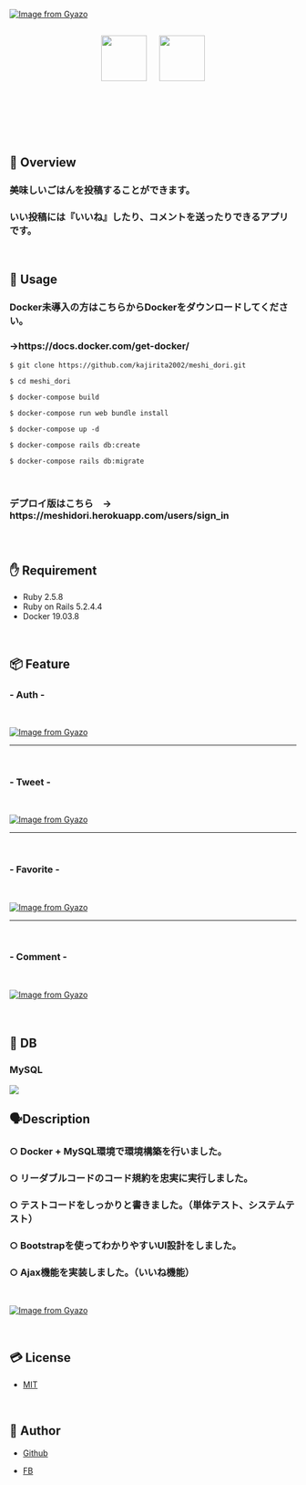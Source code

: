 [![Image from Gyazo](https://i.gyazo.com/f064f7f3e39c92cb79269d1faa60464f.jpg)](https://gyazo.com/f064f7f3e39c92cb79269d1faa60464f)

<h2 align="center"></h2>
<p align="center">
  <a href="https://rubyonrails.org/"><img src="https://www.tcmobile.jp/dev_blog/wp-content/uploads/2015/09/022c1ca11803434db443573590757756.png" width="80px;" /></a>
<a>　</a>
  <a href="https://jp.vuejs.org/index.html"><img src="https://upload.wikimedia.org/wikipedia/commons/f/f1/Vue.png" height="80px;" /></a>
<a>　</a>
 
<br><br><br>
</p>

<br>

## 👄 Overview

<h3>美味しいごはんを投稿することができます。</h3>
<h3>いい投稿には『いいね』したり、コメントを送ったりできるアプリです。</h3>


<br>

## 📱 Usage

<h3> Docker未導入の方はこちらからDockerをダウンロードしてください。　</h3>
  
  <h3>→<a>https://docs.docker.com/get-docker/</a></h3>

`$ git clone https://github.com/kajirita2002/meshi_dori.git`


`$ cd meshi_dori`


`$ docker-compose build`


`$ docker-compose run web bundle install`


`$ docker-compose up -d`


`$ docker-compose rails db:create`


`$ docker-compose rails db:migrate`

 
<br>

<h3>デプロイ版はこちら　→　<a>https://meshidori.herokuapp.com/users/sign_in</a><h3>




<br>

## ✋ Requirement

* Ruby 2.5.8
* Ruby on Rails 5.2.4.4
* Docker 19.03.8

<br> 

## 📦 Feature

<h3>- Auth -</h3>

<br>

[![Image from Gyazo](https://i.gyazo.com/68040edf78f9f881cb6f46871188d2c2.gif)](https://gyazo.com/68040edf78f9f881cb6f46871188d2c2)

---

<br>

<h3>- Tweet -</h3>

<br>

[![Image from Gyazo](https://i.gyazo.com/2c1e499e900c2c35efdddee65e1ff981.gif)](https://gyazo.com/2c1e499e900c2c35efdddee65e1ff981)

---

<br>



<h3>- Favorite -</h3>

<br>

[![Image from Gyazo](https://i.gyazo.com/0a6252d455c2b5e34bdb7386d9d9b71b.gif)](https://gyazo.com/0a6252d455c2b5e34bdb7386d9d9b71b)

---

<br>

<h3>- Comment -</h3>

<br>


[![Image from Gyazo](https://i.gyazo.com/d5972920e620007ee1290a1d01960489.gif)](https://gyazo.com/d5972920e620007ee1290a1d01960489)


<br>

## 🕋 DB　

### MySQL

<img src="https://d1.awsstatic.com/asset-repository/products/amazon-rds/1024px-MySQL.ff87215b43fd7292af172e2a5d9b844217262571.png">


<br>

## 🗣Description

### ○ Docker + MySQL環境で環境構築を行いました。
### ○ リーダブルコードのコード規約を忠実に実行しました。
### ○ テストコードをしっかりと書きました。（単体テスト、システムテスト）
### ○ Bootstrapを使ってわかりやすいUI設計をしました。
### ○ Ajax機能を実装しました。（いいね機能）
<br>

[![Image from Gyazo](https://i.gyazo.com/f57c3d12825b4773fa92576f9916ea76.png)](https://gyazo.com/f57c3d12825b4773fa92576f9916ea76)

<br>

## 💳 License

- [MIT](https://raw.githubusercontent.com/aocattleya/Ramen-Timer/master/LICENSE) 

<br>

## 👨 Author

- [Github](https://github.com/aocattleya)

- [FB](https://www.facebook.com/rita.kajimura.1/)
